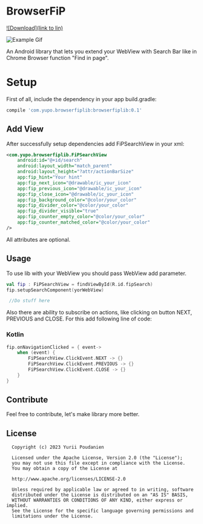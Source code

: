 # BrowserFiP

[ ![Download](link to lin) ](lib)

![Example Gif](sample_demo.gif)

An Android library that lets you extend your WebView with Search Bar like in Chrome Browser function "Find in page".

# Setup

First of all, include the dependency in your app build.gradle:

```gradle
compile 'com.yupo.browserfiplib:browserfiplib:0.1'
```

## Add View

After successfully setup dependencies add FiPSearchView in your xml:

```xml
<com.yupo.browserfiplib.FiPSearchView
    android:id="@+id/search"
    android:layout_width="match_parent"
    android:layout_height="?attr/actionBarSize"
    app:fip_hint="Your hint"
    app:fip_next_icon="@drawable/ic_your_icon"
    app:fip_previous_icon="@drawable/ic_your_icon"
    app:fip_close_icon="@drawable/ic_your_icon"
    app:fip_background_color="@color/your_color"
    app:fip_divider_color="@color/your_color"
    app:fip_divider_visible="true"
    app:fip_counter_empty_color="@color/your_color"
    app:fip_counter_matched_color="@color/your_color"
/>
```
All attributes are optional.

## Usage
To use lib with your WebView you should pass WebView add parameter.

```kotlin
val fip : FiPSearchView = findViewById(R.id.fipSearch)
fip.setupSearchComponent(yorWebView)

 //Do stuff here
```

Also there are ability to subscribe on actions, like clicking on button NEXT, PREVIOUS and CLOSE. For this add following line of code:

### Kotlin

```kotlin
fip.onNavigationClicked = { event->
    when (event) {
        FiPSearchView.ClickEvent.NEXT -> {}
        FiPSearchView.ClickEvent.PREVIOUS -> {}
        FiPSearchView.ClickEvent.CLOSE -> {}
    }
}
```
## Contribute

Feel free to contribute, let's make library more better.

## License

```
  Copyright (c) 2023 Yurii Poudanien
 
  Licensed under the Apache License, Version 2.0 (the "License");
  you may not use this file except in compliance with the License.
  You may obtain a copy of the License at
 
  http://www.apache.org/licenses/LICENSE-2.0
 
  Unless required by applicable law or agreed to in writing, software
  distributed under the License is distributed on an "AS IS" BASIS,
  WITHOUT WARRANTIES OR CONDITIONS OF ANY KIND, either express or implied.
  See the License for the specific language governing permissions and
  limitations under the License.
 
```